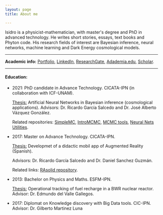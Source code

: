 ```yaml
---
layout: page
title: About me

---
```



Isidro is a physicist-mathematician, with master's degree and PhD in advanced technology. He writes short stories, essays, text books and Phyton code. His research fields of interest are Bayesian inference, neural networks, machine learning and Dark Energy cosmological models.

-------------------------------------------------------------
**Academic info:** [Portfolio](portfolio.md), [LinkedIn](https://www.linkedin.com/in/isidro-gomez-vargas/), [ResearchGate](https://www.researchgate.net/profile/Isidro_Gomez-Vargas2), [Adademia.edu](https://ipn.academia.edu/IsidroGómezVargas), [Scholar](https://scholar.google.com.mx/citations?user=c9OLfMcAAAAJ&hl=es).

--------

####	Education:

- 2021: PhD candidate in Advance Technology. CICATA-IPN (in collaboration with ICF-UNAM).

	[Thesis:](phdthesis.com) Artificial Neural Networks in Bayesian inference (cosmological applications). Advisors: Dr. Ricardo García Salcedo and Dr. José Alberto Vázquez González.
    
	Related repositories: [SimpleMC](https://github.com/ja-vazquez/SimpleMC), [IntroMCMC](https://github.com/igomezv/IntroMCMC), [MCMC tools](https://github.com/igomezv/mcmcTools),  [Neural Nets Utilities](https://github.com/igomezv/neural_nets_utilities).


- 	2017: Master on Advance Technology. CICATA-IPN.

	[Thesis:](https://www.academia.edu/35480448/Dise%C3%B1o_y_desarrollo_de_una_aplicaci%C3%B3n_para_dispositivos_m%C3%B3viles_de_realidad_aumentada) Developmet of a didactic mobil app of Augmented Reality (Spanish). 

	Advisors: Dr. Ricardo García Salcedo and Dr. Daniel Sanchez Guzmán.
    
	Related links:  [RAsolid repository](https://github.com/igomezv/RAsolidsrev).
        
-	2013: Bachelor on Physics and Maths. ESFM-IPN.

	[Thesis:](href=https://www.academia.edu/35480399/Seguimiento_operacional_de_una_recarga_de_combustible_de_un_reactor_BWR_con_SIMULATE_3) Operational tracking of fuel recharge in a BWR nuclear reactor. Advisor: Dr. Edmundo del Valle Gallegos.
    

- 	2017: Diplomat on Knowledge discovery with Big Data tools. CIC-IPN. Advisor: Dr. Gilberto Martinez Luna
<!--stackedit_data:
eyJoaXN0b3J5IjpbLTExNzUzMDU5MjVdfQ==
-->